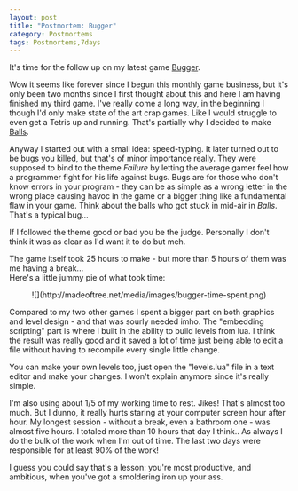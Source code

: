 ```yaml
---
layout: post
title: "Postmortem: Bugger"
category: Postmortems
tags: Postmortems,7days
---
```


It's time for the follow up on my latest game [Bugger](http://madeoftree.net/blog/Bugger/).

Wow it seems like forever since I begun this monthly game business, but it's only been two months since I first thought about this and here I am having finished my third game. I've really come a long way, in the beginning I though I'd only make state of the art crap games. Like I would struggle to even get a Tetris up and running. That's partially why I decided to make [Balls](http://madeoftree.net/blog/Balls/).

Anyway I started out with a small idea: speed-typing. It later turned out to be bugs you killed, but that's of minor importance really. They were supposed to bind to the theme *Failure* by letting the average gamer feel how a programmer fight for his life against bugs. Bugs are for those who don't know errors in your program - they can be as simple as a wrong letter in the wrong place causing havoc in the game or a bigger thing like a fundamental flaw in your game. Think about the balls who got stuck in mid-air in *Balls*. That's a typical bug...

If I followed the theme good or bad you be the judge. Personally I don't think it was as clear as I'd want it to do but meh.

The game itself took 25 hours to make - but more than 5 hours of them was me having a break...  
Here's a little jummy pie of what took time:

<center>![](http://madeoftree.net/media/images/bugger-time-spent.png)</center>  

Compared to my two other games I spent a bigger part on both graphics and level design - and that was sourly needed imho. The "embedding scripting" part is where I built in the ability to build levels from lua. I think the result was really good and it saved a lot of time just being able to edit a file without having to recompile every single little change.

You can make your own levels too, just open the "levels.lua" file in a text editor and make your changes. I won't explain anymore since it's really simple.

I'm also using about 1/5 of my working time to rest. Jikes! That's almost too much. But I dunno, it really hurts staring at your computer screen hour after hour. My longest session - without a break, even a bathroom one - was almost five hours. I totaled more than 10 hours that day I think.. As always I do the bulk of the work when I'm out of time. The last two days were responsible for at least 90% of the work!

I guess you could say that's a lesson: you're most productive, and ambitious, when you've got a smoldering iron up your ass.

